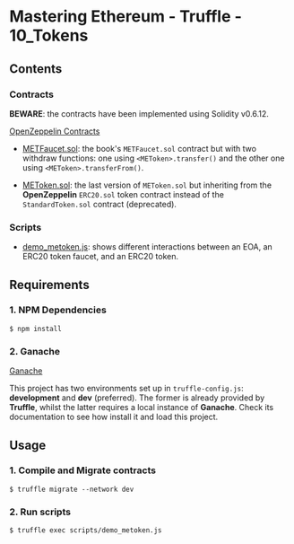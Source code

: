 # Mastering Ethereum - Truffle - 10_Tokens

## Contents

### Contracts

**BEWARE**: the contracts have been implemented using Solidity v0.6.12.

[OpenZeppelin Contracts](https://github.com/OpenZeppelin/openzeppelin-contracts)

- [METFaucet.sol](contracts/METFaucet.sol): the book's `METFaucet.sol` contract but with two withdraw functions: one using `<METoken>.transfer()` and the other one using `<METoken>.transferFrom()`.

- [METoken.sol](contracts/METoken.sol): the last version of `METoken.sol` but inheriting from the **OpenZeppelin** `ERC20.sol` token contract instead of the `StandardToken.sol` contract (deprecated).

### Scripts

- [demo_metoken.js](scripts/demo_metoken.js): shows different interactions between an EOA, an ERC20 token faucet, and an ERC20 token.

## Requirements

### 1. NPM Dependencies

```shell
$ npm install
```

### 2. Ganache

[Ganache](https://www.trufflesuite.com/ganache)

This project has two environments set up in `truffle-config.js`: **development** and **dev** (preferred). The former is already provided by **Truffle**, whilst the latter requires a local instance of **Ganache**. Check its documentation to see how install it and load this project.

## Usage

### 1. Compile and Migrate contracts

```shell
$ truffle migrate --network dev
```

### 2. Run scripts

```shell
$ truffle exec scripts/demo_metoken.js
```
